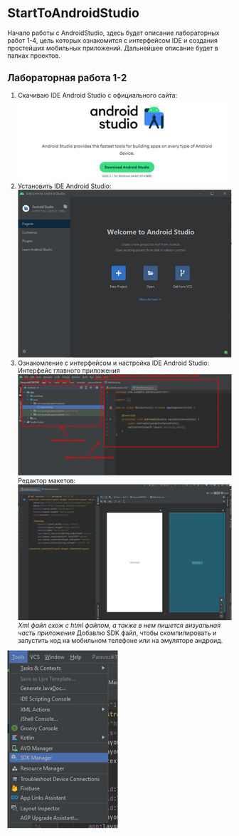 # StartToAndroidStudio
Начало работы с AndroidStudio, здесь будет описание лабораторных работ 1-4, цель которых ознакомится с интерфейсом IDE и создания простейших мобильных приложений. Дальнейшее описание будет в папках проектов. 
## Лабораторная работа 1-2
1.	Скачиваю IDE Android Studio с официального сайта:
![](https://github.com/GTkatya/StartToAndroidStudio/blob/main/pic/1.png)
2.	Установить IDE Android Studio:
![](https://github.com/GTkatya/StartToAndroidStudio/blob/main/pic/2.png)
3.	Ознакомление с интерфейсом и настройка IDE Android Studio:
Интерфейс главного приложения
![](https://github.com/GTkatya/StartToAndroidStudio/blob/main/pic/3.png)
Редактор макетов: 
![](https://github.com/GTkatya/StartToAndroidStudio/blob/main/pic/4.png)
*Xml файл схож с html файлом, а также в нем пишется визуальная часть приложения*
Добавлю SDK  файл, чтобы скомпилировать и запустить код на мобильном телефоне или на эмуляторе андроид.

![](https://github.com/GTkatya/StartToAndroidStudio/blob/main/pic/5.png)
